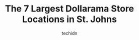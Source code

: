 ---
layout: ampstory
image: https://i0.wp.com/www.auto.or.id/wp-content/uploads/2023/06/dollarama-0-st-johns-1686325200.jpeg?resize=640,853
author: techidn
featured: false
description: St. Johns, Newfoundland and Labrador, Canada is a haven for Dollarama enthusiasts, boasting an impressive array of 7 top-notch establishments. Whether youre a seasoned connoisseur or simpl
title: The 7 Largest Dollarama Store Locations in St. Johns
cover:
   title: The 7 Largest Dollarama Store Locations in St. Johns
   subtitle: AUTO.OR.ID
   background: https://www.auto.or.id/wp-content/uploads/2023/06/dollarama-0-st-johns-1686325200.jpeg

pages: 
 - layout: thirds
   top: <h1>#1 Dollarama</h1>
   bottom: "<p>Actually I wont be going in the Dollar store any longer.  Two people Male and Female stealing from the store then as Im driving away attacks my car yelling profanity at</p>"
   background: https://www.auto.or.id/wp-content/uploads/2023/06/dollarama-1-st-johns-1686325202.jpeg
   backgroundblur: true
 - layout: thirds
   top: <h1>#2 Dollarama</h1>
   bottom: "<p>60 Elizabeth Ave, St. Johns, NL A1A 1W4, Canada</p>"
   background: https://www.auto.or.id/wp-content/uploads/2023/06/dollarama-2-st-johns-1686325202.jpeg
   cta:
      link: https://www.auto.or.id/the-7-largest-dollarama-store-locations-in-st-johns/
      text: The 7 Largest Dollarama Store Locations in St. Johns
 - layout: thirds
   top: <h1>#3 Dollarama</h1>
   bottom: "<p>Stavanger Mall, 30 White Rose Drive, St. Johns, NL A1A 0H5, Canada</p>"
   background: https://images.unsplash.com/photo-1610998342124-c4fcba4cf4bf?ixlib=rb-4.0.3&ixid=MnwxMjA3fDB8MHxwaG90by1wYWdlfHx8fGVufDB8fHx8&auto=format&fit=crop&w=640&h=853&q=80
   cta:
      link: https://www.auto.or.id/the-7-largest-dollarama-store-locations-in-st-johns/
      text: The 7 Largest Dollarama Store Locations in St. Johns
 - layout: thirds
   top: <h1>#4 Dollarama</h1>
   bottom: "<p>650 Topsail Rd, St. Johns, NL A1E 2E2, Canada</p>"
   background: https://images.unsplash.com/photo-1641921966132-371cca4de3a1?ixlib=rb-4.0.3&ixid=MnwxMjA3fDB8MHxwaG90by1wYWdlfHx8fGVufDB8fHx8&auto=format&fit=crop&w=640&h=853&q=80
   cta:
      link: https://www.auto.or.id/the-7-largest-dollarama-store-locations-in-st-johns/
      text: The 7 Largest Dollarama Store Locations in St. Johns
 - layout: thirds
   top: <h1>#5 Dollarama</h1>
   bottom: "<p>430 Topsail Rd, St. Johns, NL A1E 4N1, Canada</p>"
   background: https://images.unsplash.com/photo-1608315397378-2c9895eade16?ixlib=rb-4.0.3&ixid=MnwxMjA3fDB8MHxwaG90by1wYWdlfHx8fGVufDB8fHx8&auto=format&fit=crop&w=640&h=853&q=80
   cta:
      link: https://www.auto.or.id/the-7-largest-dollarama-store-locations-in-st-johns/
      text: The 7 Largest Dollarama Store Locations in St. Johns
 - layout: thirds
   top: <h1>#6 Dollarama</h1>
   bottom: "<p>75 Kelsey Dr, St. Johns, NL A1B 0C7, Canada</p>"
   background: https://images.unsplash.com/photo-1513219872556-78665cfff8bb?ixlib=rb-4.0.3&ixid=MnwxMjA3fDB8MHxwaG90by1wYWdlfHx8fGVufDB8fHx8&auto=format&fit=crop&w=640&h=853&q=80
   cta:
      link: https://www.auto.or.id/the-7-largest-dollarama-store-locations-in-st-johns/
      text: The 7 Largest Dollarama Store Locations in St. Johns
 - layout: thirds
   top: <h1>#7 Dollarama</h1>
   bottom: "<p>Villa Nova Plaza, 130 Conception Bay Hwy, Conception Bay South, NL A1W 3A6, Canada</p>"
   background: https://images.unsplash.com/photo-1603224684009-453e1af42ceb?ixlib=rb-4.0.3&ixid=MnwxMjA3fDB8MHxwaG90by1wYWdlfHx8fGVufDB8fHx8&auto=format&fit=crop&w=640&h=853&q=80
   cta:
      link: https://www.auto.or.id/the-7-largest-dollarama-store-locations-in-st-johns/
      text: The 7 Largest Dollarama Store Locations in St. Johns
 - layout: thirds
   middle: Continue reading...
   background: https://images.unsplash.com/photo-1608585793629-ec02326b1e4b?ixlib=rb-4.0.3&ixid=MnwxMjA3fDB8MHxwaG90by1wYWdlfHx8fGVufDB8fHx8&auto=format&fit=crop&w=640&h=853&q=80
   cta:
      link: https://www.auto.or.id/the-7-largest-dollarama-store-locations-in-st-johns/
      text: The 7 Largest Dollarama Store Locations in St. Johns

---
